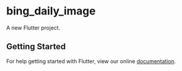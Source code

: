 # bing_daily_image

A new Flutter project.

## Getting Started

For help getting started with Flutter, view our online
[documentation](https://flutter.io/).
